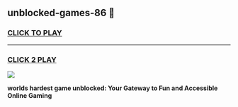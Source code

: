
## unblocked-games-86 👋
<h3>
<a href="https://premium.freeplayer.one?title=unblocked-games-86&ref=14F">CLICK TO PLAY</a></h3>
<hr>

<h3>
<a href="https://premium.freeplayer.one?title=unblocked-games-86&ref=14F">CLICK 2 PLAY</a>
  
</h3>

<a href="https://premium.freeplayer.one?title=unblocked-games-86&ref=12F/"><img src="https://clearcache.store/games.png"></a>


**worlds hardest game unblocked: Your Gateway to Fun and Accessible Online Gaming**
